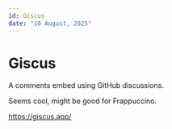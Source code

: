 ```yaml
---
id: Giscus
date: "10 August, 2025"
---
```


# Giscus

A comments embed using GitHub discussions.

Seems cool, might be good for Frappuccino.

https://giscus.app/
